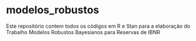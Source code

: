 # modelos_robustos
Este repositório contem todos os códigos em R e Stan para a elaboração do Trabalho Modelos Robustos Bayesianos para Reservas de IBNR
